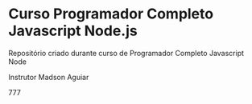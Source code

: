 # Curso Programador Completo Javascript Node.js
Repositório criado durante curso de Programador Completo Javascript Node

Instrutor Madson Aguiar

777
